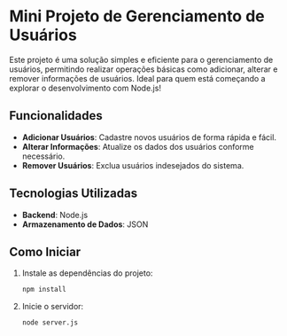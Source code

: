 # Mini Projeto de Gerenciamento de Usuários

Este projeto é uma solução simples e eficiente para o gerenciamento de usuários, permitindo realizar operações básicas como adicionar, alterar e remover informações de usuários. Ideal para quem está começando a explorar o desenvolvimento com Node.js!

## Funcionalidades

- **Adicionar Usuários**: Cadastre novos usuários de forma rápida e fácil.
- **Alterar Informações**: Atualize os dados dos usuários conforme necessário.
- **Remover Usuários**: Exclua usuários indesejados do sistema.

## Tecnologias Utilizadas

- **Backend**: Node.js
- **Armazenamento de Dados**: JSON

## Como Iniciar

1. Instale as dependências do projeto:

   ```bash
   npm install
   ```

2. Inicie o servidor:

   ```bash
   node server.js
   ```
